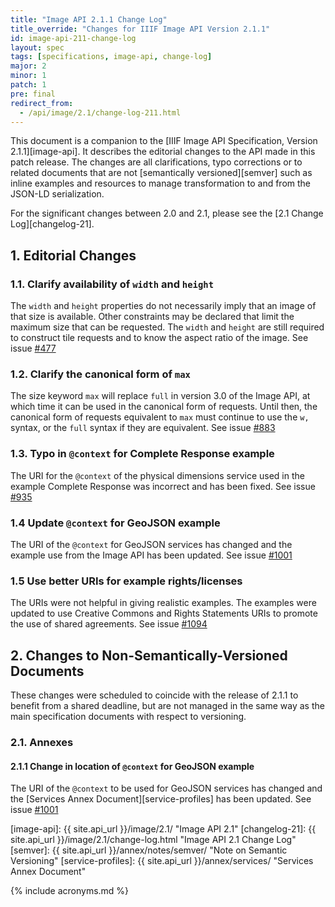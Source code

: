 ```yaml
---
title: "Image API 2.1.1 Change Log"
title_override: "Changes for IIIF Image API Version 2.1.1"
id: image-api-211-change-log
layout: spec
tags: [specifications, image-api, change-log]
major: 2
minor: 1
patch: 1
pre: final
redirect_from:
  - /api/image/2.1/change-log-211.html
---
```


This document is a companion to the [IIIF Image API Specification, Version 2.1.1][image-api]. It describes the editorial changes to the API made in this patch release. The changes are all clarifications, typo corrections or to related documents that are not [semantically versioned][semver] such as inline examples and resources to manage transformation to and from the JSON-LD serialization.

For the significant changes between 2.0 and 2.1, please see the [2.1 Change Log][changelog-21].


## 1. Editorial Changes

### 1.1. Clarify availability of `width` and `height`

The `width` and `height` properties do not necessarily imply that an image of that size is available. Other constraints may be declared that limit the maximum size that can be requested. The `width` and `height` are still required to construct tile requests and to know the aspect ratio of the image.
See issue [#477](https://github.com/IIIF/iiif.io/issues/477)

### 1.2. Clarify the canonical form of `max`

The size keyword `max` will replace `full` in version 3.0 of the Image API, at which time it can be used in the canonical form of requests. Until then, the canonical form of requests equivalent to `max` must continue to use the `w,` syntax, or the `full` syntax if they are equivalent.
See issue [#883](https://github.com/IIIF/iiif.io/issues/883)

### 1.3. Typo in `@context` for Complete Response example

The URI for the `@context` of the physical dimensions service used in the example Complete Response was incorrect and has been fixed.
See issue [#935](https://github.com/IIIF/iiif.io/issues/935)

### 1.4 Update `@context` for GeoJSON example

The URI of the `@context` for GeoJSON services has changed and the example use from the Image API has been updated.
See issue [#1001](https://github.com/IIIF/iiif.io/issues/1001)

### 1.5 Use better URIs for example rights/licenses

The URIs were not helpful in giving realistic examples. The examples were updated to use Creative Commons and Rights Statements URIs to promote the use of shared agreements.
See issue [#1094](https://github.com/IIIF/iiif.io/issues/1094)




## 2. Changes to Non-Semantically-Versioned Documents

These changes were scheduled to coincide with the release of 2.1.1 to benefit from a shared deadline, but are not managed in the same way as the main specification documents with respect to versioning.

### 2.1. Annexes

#### 2.1.1 Change in location of `@context` for GeoJSON example

The URI of the `@context` to be used for GeoJSON services has changed and the [Services Annex Document][service-profiles] has been updated.
See issue [#1001](https://github.com/IIIF/iiif.io/issues/1001)


[image-api]: {{ site.api_url }}/image/2.1/ "Image API 2.1"
[changelog-21]: {{ site.api_url }}/image/2.1/change-log.html "Image API 2.1 Change Log"
[semver]: {{ site.api_url }}/annex/notes/semver/ "Note on Semantic Versioning"
[service-profiles]: {{ site.api_url }}/annex/services/ "Services Annex Document"


{% include acronyms.md %}
